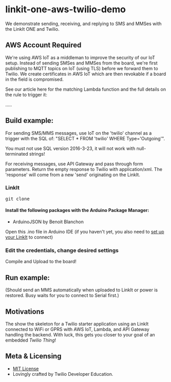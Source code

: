 # linkit-one-aws-twilio-demo
We demonstrate sending, receiving, and replying to SMS and MMSes with the LinkIt ONE and Twilio.

## AWS Account Required

We're using AWS IoT as a middleman to improve the security of our IoT setup.  Instead of sending SMSes and MMSes from the board, we're first publishing to MQTT topics on IoT (using TLS) before we forward them to Twilio.  We create certificates in AWS IoT which are then revokable if a board in the field is compromised.

See our article here for the matching Lambda function and the full details on the rule to trigger it:

.....

## Build example:

For sending SMS/MMS messages, use IoT on the 'twilio' channel as a trigger with the SQL of: 
"SELECT * FROM 'twilio' WHERE Type='Outgoing'".  

You must not use SQL version 2016-3-23, it will not work with null-terminated strings!

For receiving messages, use API Gateway and pass through form parameters.  Return the empty response to Twilio with application/xml.  The 'response' will come from a new 'send' originating on the LinkIt.


### LinkIt
<pre>
git clone <this repo>
</pre>

#### Install the following packages with the Arduino Package Manager:
* ArduinoJSON by Benoit Blanchon

Open this .ino file in Arduino IDE (if you haven't yet, you also need to [set up your LinkIt](https://docs.labs.mediatek.com/resource/linkit-one/en/getting-started) to connect)

### Edit the credentials, change desired settings
Compile and Upload to the board!

## Run example:
(Should send an MMS automatically when uploaded to LinkIt or power is restored.  Busy waits for you to connect to Serial first.)

## Motivations

The show the skeleton for a Twilio starter application using an LinkIt connected to WiFi or GPRS with AWS IoT, Lambda, and API Gateway handling the backend.  With luck, this gets you closer to your goal of an embedded _Twilio Thing_!

## Meta & Licensing

* [MIT License](http://www.opensource.org/licenses/mit-license.html)
* Lovingly crafted by Twilio Developer Education.